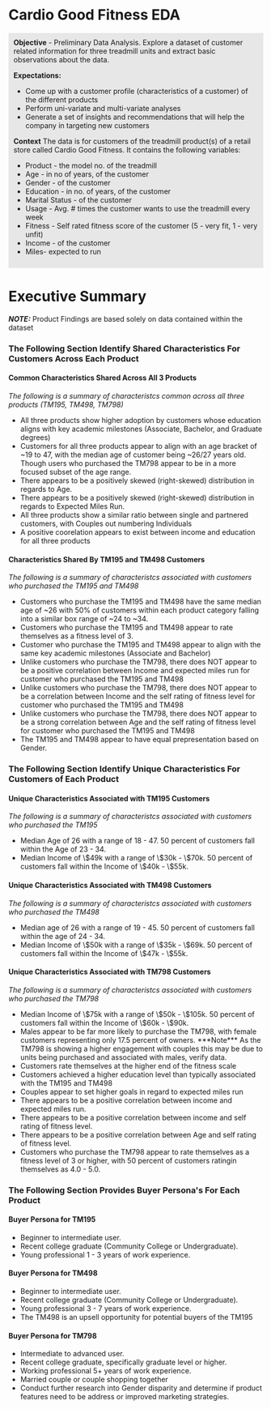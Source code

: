 # Cardio Good Fitness EDA

<div style="background-color:#e7e7e7; padding: 10px;">
    <b>Objective</b> - Preliminary Data Analysis. Explore a dataset of customer related information for three treadmill units and extract basic observations about the data.

<b>Expectations:</b>
<ul>
    <li>
       Come up with a customer profile (characteristics of a customer) of the different products 
    </li>
    <li>
       Perform uni-variate and multi-variate analyses
    </li>
    <li>
       Generate a set of insights and recommendations that will help the company in targeting new customers
    </li>
</ul>
    
<b>Context</b> The data is for customers of the treadmill product(s) of a retail store called Cardio Good Fitness. It contains the following variables:
<ul>
    <li>
       Product - the model no. of the treadmill
    </li>
    <li>
       Age - in no of years, of the customer
    </li>
    <li>
       Gender - of the customer
    </li>
    <li>
       Education - in no. of years, of the customer
    </li>
    <li>
       Marital Status - of the customer
    </li>
    <li>
       Usage - Avg. # times the customer wants to use the treadmill every week  
    </li>
    <li>
       Fitness - Self rated fitness score of the customer (5 - very fit, 1 - very unfit) 
    </li>
    <li>
       Income - of the customer 
    </li>
    <li>
       Miles- expected to run 
    </li>
</ul>

</div>

# Executive Summary
***NOTE:*** Product Findings are based solely on data contained within the dataset

### The Following Section Identify Shared Characteristics For Customers Across Each Product

#### Common Characteristics Shared Across All 3 Products

<i>The following is a summary of characteristcs common across all three products (TM195, TM498, TM798)</i>

<ul>
<li>
    All three products show higher adoption by customers whose education aligns with key academic milestones (Associate, Bachelor, and Graduate degrees)
</li>
<li>
    Customers for all three products appear to align with an age bracket of ~19 to 47, with the median age of customer being ~26/27 years old. Though users who purchased the TM798 appear to be in a more focused subset of the age range.
</li>
 <li>
    There appears to be a positively skewed (right-skewed) distribution in regards to Age.
</li>
 <li>
    There appears to be a positively skewed (right-skewed) distribution in regards to Expected Miles Run.
</li>
<li>
    All three products show a similar ratio between single and partnered customers, with Couples out numbering Individuals
</li>  
<li>
    A positive coorelation appears to exist between income and education for all three products
</li>
</ul>

#### Characteristics Shared By TM195 and TM498 Customers
   <i>The following is a summary of characteristcs associated with customers who purchased the TM195 and TM498</i>
<ul>
<li>
    Customers who purchase the TM195 and TM498 have the same median age of ~26 with 50% of customers within each product category falling into a similar box range of ~24 to ~34.
</li>
<li>
    Customers who purchase the TM195 and TM498 appear to rate themselves as a fitness level of 3.
</li>
<li>
    Customer who purchase the TM195 and TM498 appear to align with the same key academic milestones (Associate and Bachelor)
</li>
<li>
    Unlike customers who purchase the TM798, there does NOT appear to be a positive correlation between Income and expected miles run for customer who purchased the TM195 and TM498
</li>
<li>
    Unlike customers who purchase the TM798, there does NOT appear to be a correlation between Income and the self rating of fitness level for customer who purchased the TM195 and TM498
</li>
<li>
    Unlike customers who purchase the TM798, there does NOT appear to be a strong correlation between Age and the self rating of fitness level for customer who purchased the TM195 and TM498
</li>
<li>
    The TM195 and TM498 appear to have equal prepresentation based on Gender.
</li>
</ul>

### The Following Section Identify Unique Characteristics For Customers of Each Product
#### Unique Characteristics Associated with TM195 Customers
<i>The following is a summary of characteristcs associated with customers who purchased the TM195</i>
<ul>
<li>
    Median Age of 26 with a range of 18 - 47. 50 percent of customers fall within the Age of 23 - 34.
</li>
<li>
    Median Income of \$49k with a range of \$30k - \$70k. 50 percent of customers fall within the Income of \$40k - \$55k.
</li>
</ul>

#### Unique Characteristics Associated with TM498 Customers
<i>The following is a summary of characteristcs associated with customers who purchased the TM498</i>
<ul>
<li>
    Median age of 26 with a range of 19 - 45. 50 percent of customers fall within the age of 24 - 34.
</li>
<li>
    Median Income of \$50k with a range of \$35k - \$69k. 50 percent of customers fall within the Income of \$47k - \$55k.
</li>
</ul>

#### Unique Characteristics Associated with TM798 Customers
<i>The following is a summary of characteristcs associated with customers who purchased the TM798</i>
<ul>
<li>
    Median Income of \$75k with a range of \$50k - \$105k. 50 percent of customers fall within the Income of \$60k - \$90k.
</li>
<li>
    Males appear to be far more likely to purchase the TM798, with female customers representing only 17.5 percent of owners. ***Note*** As the TM798 is showing a higher engagement with couples this may be due to units being purchased and associated with males, verify data. 
</li>
<li>
   Customers rate themselves at the higher end of the fitness scale 
</li>
<li>
   Customers achieved a higher education level than typically associated with the TM195 and TM498 
</li>
<li>
   Couples appear to set higher goals in regard to expected miles run 
</li>
<li>
    There appears to be a positive correlation between income and expected miles run.
</li>
<li>
    There appears to be a positive correlation between income and self rating of fitness level.
</li>
<li>
    There appears to be a positive correlation between Age and self rating of fitness level.
</li>
<li>
    Customers who purchase the TM798 appear to rate themselves as a fitness level of 3 or higher, with 50 percent of customers ratingin themselves as 4.0 - 5.0.
</li>
</ul>

### The Following Section Provides Buyer Persona's For Each Product
#### Buyer Persona for TM195
<ul>
<li>
    Beginner to intermediate user.
</li>
<li>
    Recent college graduate (Community College or Undergraduate).
</li>
<li>
    Young professional 1 - 3 years of work experience.
</li>
</ul>

#### Buyer Persona for TM498
<ul>
<li>
    Beginner to intermediate user.
</li>
<li>
    Recent college graduate (Community College or Undergraduate).
</li>
<li>
    Young professional 3 - 7 years of work experience.
</li>
<li>
    The TM498 is an upsell opportunity for potential buyers of the TM195
</li>
</ul>

#### Buyer Persona for TM798
<ul>
<li>
    Intermediate to advanced user.
</li>
<li>
    Recent college graduate, specifically graduate level or higher.
</li>
<li>
    Working professional 5+ years of work experience.
</li>
<li>
    Married couple or couple shopping together
</li>
<li>
    Conduct further research into Gender disparity and determine if product features need to be address or improved marketing strategies.
</li>
</ul>
